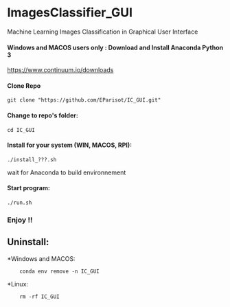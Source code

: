 # ImagesClassifier_GUI
Machine Learning Images Classification in Graphical User Interface



#### Windows and MACOS users only : Download and Install Anaconda Python 3

https://www.continuum.io/downloads


#### Clone Repo
```
git clone "https://github.com/EParisot/IC_GUI.git"
```

#### Change to repo's folder:

```
cd IC_GUI
```

#### Install for your system (WIN, MACOS, RPI):

```
./install_???.sh
```
wait for Anaconda to build environnement

#### Start program:

```
./run.sh
```

### Enjoy !!

## Uninstall:

*Windows and MACOS:
```
	conda env remove -n IC_GUI
```

*Linux:
```
	rm -rf IC_GUI
```